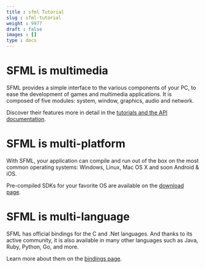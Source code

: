 ```yaml
---
title : sfml Tutorial
slug : sfml-tutorial
weight : 9977
draft : false
images : []
type : docs
---
```


# SFML is multimedia

SFML provides a simple interface to the various components of your PC, to ease the development of games and multimedia applications. It is composed of five modules: system, window, graphics, audio and network.

Discover their features more in detail in the [tutorials and the API documentation][1].


# SFML is multi-platform

With SFML, your application can compile and run out of the box on the most common operating systems: Windows, Linux, Mac OS X and soon Android & iOS.

Pre-compiled SDKs for your favorite OS are available on the [download page][2].

# SFML is multi-language

SFML has official bindings for the C and .Net languages. And thanks to its active community, it is also available in many other languages such as Java, Ruby, Python, Go, and more.

Learn more about them on the [bindings page][3].


  [1]: https://www.sfml-dev.org/learn.php
  [2]: https://www.sfml-dev.org/download.php
  [3]: https://www.sfml-dev.org/download/bindings.php

